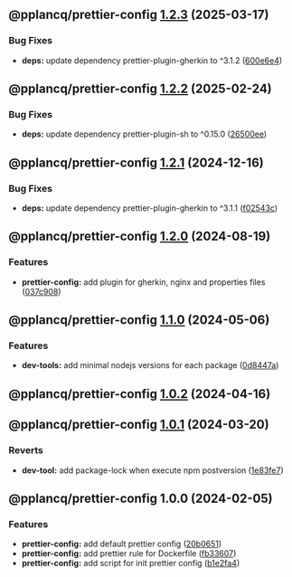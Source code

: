 ## @pplancq/prettier-config [1.2.3](https://github.com/pplancq/dev-tools/compare/@pplancq/prettier-config@1.2.2...@pplancq/prettier-config@1.2.3) (2025-03-17)

### Bug Fixes

* **deps:** update dependency prettier-plugin-gherkin to ^3.1.2 ([600e6e4](https://github.com/pplancq/dev-tools/commit/600e6e405e585919edc76356bf7a4908ca5ddd50))

## @pplancq/prettier-config [1.2.2](https://github.com/pplancq/dev-tools/compare/@pplancq/prettier-config@1.2.1...@pplancq/prettier-config@1.2.2) (2025-02-24)

### Bug Fixes

* **deps:** update dependency prettier-plugin-sh to ^0.15.0 ([26500ee](https://github.com/pplancq/dev-tools/commit/26500eeb80a7adf02dcb9eaa94c3c1dcb4f0e950))

## @pplancq/prettier-config [1.2.1](https://github.com/pplancq/dev-tools/compare/@pplancq/prettier-config@1.2.0...@pplancq/prettier-config@1.2.1) (2024-12-16)

### Bug Fixes

* **deps:** update dependency prettier-plugin-gherkin to ^3.1.1 ([f02543c](https://github.com/pplancq/dev-tools/commit/f02543c2927283278567305bcaf3709ee7a270ee))

## @pplancq/prettier-config [1.2.0](https://github.com/pplancq/dev-tools/compare/@pplancq/prettier-config@1.1.0...@pplancq/prettier-config@1.2.0) (2024-08-19)

### Features

* **prettier-config:** add plugin for gherkin, nginx and properties files ([037c908](https://github.com/pplancq/dev-tools/commit/037c9081ca212979a3c053ce8c84ea18da016756))

## @pplancq/prettier-config [1.1.0](https://github.com/pplancq/dev-tools/compare/@pplancq/prettier-config@1.0.2...@pplancq/prettier-config@1.1.0) (2024-05-06)


### Features

* **dev-tools:** add minimal nodejs versions for each package ([0d8447a](https://github.com/pplancq/dev-tools/commit/0d8447a6f4e26ff9cb28baac8434020156d5dac0))

## @pplancq/prettier-config [1.0.2](https://github.com/pplancq/dev-tools/compare/@pplancq/prettier-config@1.0.1...@pplancq/prettier-config@1.0.2) (2024-04-16)

## @pplancq/prettier-config [1.0.1](https://github.com/pplancq/dev-tools/compare/@pplancq/prettier-config@1.0.0...@pplancq/prettier-config@1.0.1) (2024-03-20)


### Reverts

* **dev-tool:** add package-lock when execute npm postversion ([1e83fe7](https://github.com/pplancq/dev-tools/commit/1e83fe7ee8d2529ce3b85e1abb56968171ee01ff))

## @pplancq/prettier-config 1.0.0 (2024-02-05)


### Features

* **prettier-config:** add default prettier config ([20b0651](https://github.com/pplancq/dev-tools/commit/20b0651a9cde368afa09fe5c4871a3eea1bcf8ec))
* **prettier-config:** add prettier rule for Dockerfile ([fb33607](https://github.com/pplancq/dev-tools/commit/fb33607e4a11119a79142d3cebb3da54bac5530d))
* **prettier-config:** add script for init prettier config ([b1e2fa4](https://github.com/pplancq/dev-tools/commit/b1e2fa4e9110950c762634e2d1bf3f8e1b18a68e))
